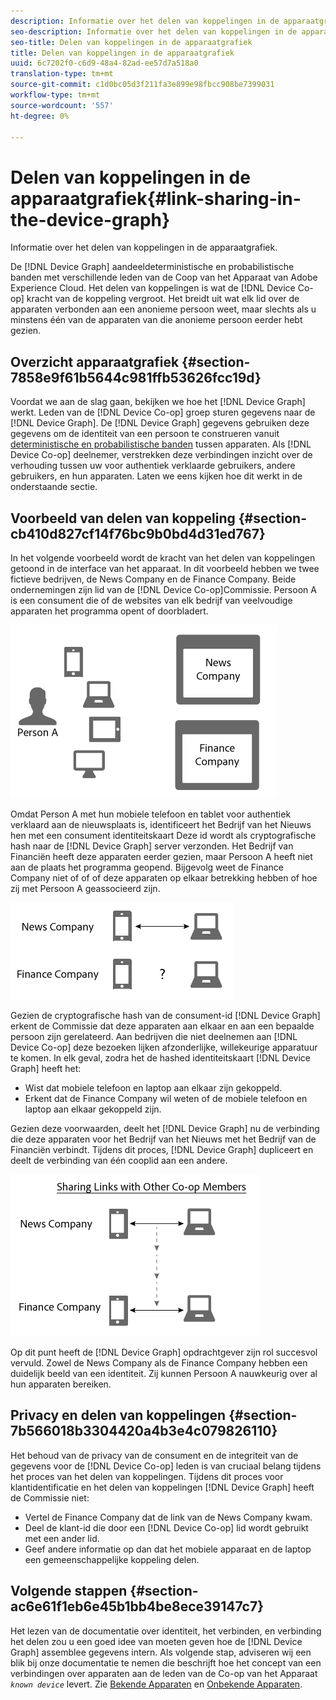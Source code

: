 ```yaml
---
description: Informatie over het delen van koppelingen in de apparaatgrafiek.
seo-description: Informatie over het delen van koppelingen in de apparaatgrafiek.
seo-title: Delen van koppelingen in de apparaatgrafiek
title: Delen van koppelingen in de apparaatgrafiek
uuid: 6c7202f0-c6d9-48a4-82ad-ee57d7a518a0
translation-type: tm+mt
source-git-commit: c1d0bc05d3f211fa3e899e98fbcc908be7399031
workflow-type: tm+mt
source-wordcount: '557'
ht-degree: 0%

---
```



# Delen van koppelingen in de apparaatgrafiek{#link-sharing-in-the-device-graph}

Informatie over het delen van koppelingen in de apparaatgrafiek.

De [!DNL Device Graph] aandeeldeterministische en probabilistische banden met verschillende leden van de Coop van het Apparaat van Adobe Experience Cloud. Het delen van koppelingen is wat de [!DNL Device Co-op] kracht van de koppeling vergroot. Het breidt uit wat elk lid over de apparaten verbonden aan een anonieme persoon weet, maar slechts als u minstens één van de apparaten van die anonieme persoon eerder hebt gezien.

## Overzicht apparaatgrafiek {#section-7858e9f61b5644c981ffb53626fcc19d}

Voordat we aan de slag gaan, bekijken we hoe het [!DNL Device Graph] werkt. Leden van de [!DNL Device Co-op] groep sturen gegevens naar de [!DNL Device Graph]. De [!DNL Device Graph] gegevens gebruiken deze gegevens om de identiteit van een persoon te construeren vanuit [deterministische en probabilistische banden](../processes/links.md#concept-58bb7ab25f904f5f98d645e35205c931) tussen apparaten. Als [!DNL Device Co-op] deelnemer, verstrekken deze verbindingen inzicht over de verhouding tussen uw voor authentiek verklaarde gebruikers, andere gebruikers, en hun apparaten. Laten we eens kijken hoe dit werkt in de onderstaande sectie.

## Voorbeeld van delen van koppeling {#section-cb410d827cf14f76bc9b0bd4d31ed767}

In het volgende voorbeeld wordt de kracht van het delen van koppelingen getoond in de interface van het apparaat. In dit voorbeeld hebben we twee fictieve bedrijven, de News Company en de Finance Company. Beide ondernemingen zijn lid van de [!DNL Device Co-op]Commissie. Persoon A is een consument die of de websites van elk bedrijf van veelvoudige apparaten het programma opent of doorbladert.

![](assets/share1.png)

Omdat Person A met hun mobiele telefoon en tablet voor authentiek verklaard aan de nieuwsplaats is, identificeert het Bedrijf van het Nieuws hen met een consument identiteitskaart Deze id wordt als cryptografische hash naar de [!DNL Device Graph] server verzonden. Het Bedrijf van Financiën heeft deze apparaten eerder gezien, maar Persoon A heeft niet aan de plaats het programma geopend. Bijgevolg weet de Finance Company niet of of of deze apparaten op elkaar betrekking hebben of hoe zij met Persoon A geassocieerd zijn.

![](assets/share2.png)

Gezien de cryptografische hash van de consument-id [!DNL Device Graph] erkent de Commissie dat deze apparaten aan elkaar en aan een bepaalde persoon zijn gerelateerd. Aan bedrijven die niet deelnemen aan [!DNL Device Co-op] deze bezoeken lijken afzonderlijke, willekeurige apparatuur te komen. In elk geval, zodra het de hashed identiteitskaart [!DNL Device Graph] heeft het:

* Wist dat mobiele telefoon en laptop aan elkaar zijn gekoppeld.
* Erkent dat de Finance Company wil weten of de mobiele telefoon en laptop aan elkaar gekoppeld zijn.

Gezien deze voorwaarden, deelt het [!DNL Device Graph] nu de verbinding die deze apparaten voor het Bedrijf van het Nieuws met het Bedrijf van de Financiën verbindt. Tijdens dit proces, [!DNL Device Graph] dupliceert en deelt de verbinding van één cooplid aan een andere.

![](assets/share3.png)

Op dit punt heeft de [!DNL Device Graph] opdrachtgever zijn rol succesvol vervuld. Zowel de News Company als de Finance Company hebben een duidelijk beeld van een identiteit. Zij kunnen Persoon A nauwkeurig over al hun apparaten bereiken.

## Privacy en delen van koppelingen {#section-7b566018b3304420a4b3e4c079826110}

Het behoud van de privacy van de consument en de integriteit van de gegevens voor de [!DNL Device Co-op] leden is van cruciaal belang tijdens het proces van het delen van koppelingen. Tijdens dit proces voor klantidentificatie en het delen van koppelingen [!DNL Device Graph] heeft de Commissie niet:

* Vertel de Finance Company dat de link van de News Company kwam.
* Deel de klant-id die door een [!DNL Device Co-op] lid wordt gebruikt met een ander lid.
* Geef andere informatie op dan dat het mobiele apparaat en de laptop een gemeenschappelijke koppeling delen.

## Volgende stappen {#section-ac6e61f1eb6e45b1bb4be8ece39147c7}

Het lezen van de documentatie over identiteit, het verbinden, en verbinding het delen zou u een goed idee van moeten geven hoe de [!DNL Device Graph] assemblee gegevens intern. Als volgende stap, adviseren wij een blik bij onze documentatie te nemen die beschrijft hoe het concept van een verbindingen over apparaten aan de leden van de Co-op van het Apparaat *`known device`* levert. Zie [Bekende Apparaten](../processes/known-device.md#concept-8e87c276819a48bfac5cef10b45216d1) en [Onbekende Apparaten](../processes/unknown-device.md#concept-95090d341cdc4c22ba4319d79d8f6e40).
